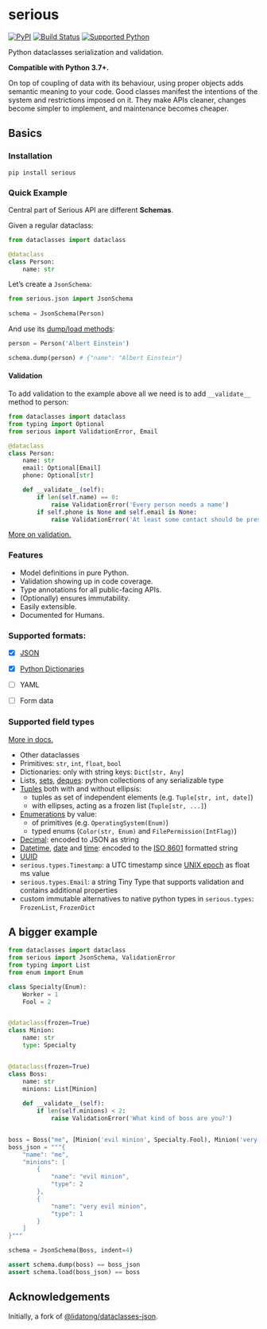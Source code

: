 # serious
[![PyPI](https://img.shields.io/pypi/v/serious)](https://pypi.org/project/serious/)
[![Build Status](https://img.shields.io/azure-devops/build/misha-drachuk/serious/2)](https://dev.azure.com/misha-drachuk/serious/_build/latest?definitionId=1&branchName=master)
[![Supported Python](https://img.shields.io/pypi/pyversions/serious)](https://pypi.org/project/serious/)

Python dataclasses serialization and validation.

**Compatible with Python 3.7+.**

On top of coupling of data with its behaviour, using proper objects adds semantic meaning to your code.
Good classes manifest the intentions of the system and restrictions imposed on it.
They make APIs cleaner, changes become simpler to implement, and maintenance becomes cheaper.

## Basics
### Installation
`pip install serious`

### Quick Example

Central part of Serious API are different **Schemas**.

Given a regular dataclass:
```python
from dataclasses import dataclass

@dataclass
class Person:
    name: str
```

Let’s create a `JsonSchema`:  
```python
from serious.json import JsonSchema
    
schema = JsonSchema(Person)
```

And use its [dump/load methods][doc-serialization]:
```python
person = Person('Albert Einstein')

schema.dump(person) # {"name": "Albert Einstein"}
```

#### Validation
To add validation to the example above all we need is to add `__validate__` method to person:
```python
from dataclasses import dataclass
from typing import Optional
from serious import ValidationError, Email

@dataclass
class Person:
    name: str
    email: Optional[Email]
    phone: Optional[str]

    def __validate__(self):
        if len(self.name) == 0:
            raise ValidationError('Every person needs a name')
        if self.phone is None and self.email is None:
            raise ValidationError('At least some contact should be present')
```

[More on validation.][doc-validation]

### Features
- Model definitions in pure Python.
- Validation showing up in code coverage.  
- Type annotations for all public-facing APIs.
- (Optionally) ensures immutability.
- Easily extensible.
- Documented for Humans.


### Supported formats:
- [x] [JSON][doc-json-schema]
- [x] [Python Dictionaries][doc-dict-schema]
- [ ] YAML
- [ ] Form data


### Supported field types
[More in docs.][doc-types]

- Other dataclasses
- Primitives: `str`, `int`, `float`, `bool`
- Dictionaries: only with string keys: `Dict[str, Any]`  
- Lists, [sets][set], [deques][deque]: python collections of any serializable type
- [Tuples][tuple] both with and without ellipsis:
    - tuples as set of independent elements (e.g. `Tuple[str, int, date]`) 
    - with ellipses, acting as a frozen list (`Tuple[str, ...]`)
- [Enumerations][enum] by value:
    - of primitives (e.g. `OperatingSystem(Enum)`) 
    - typed enums (`Color(str, Enum)` and `FilePermission(IntFlag)`)
- [Decimal][decimal]: encoded to JSON as string 
- [Datetime][datetime], [date][date] and [time][time]: encoded to the [ISO 8601][iso8601] formatted string
- [UUID][uuid]
- `serious.types.Timestamp`: a UTC timestamp since [UNIX epoch][epoch] as float ms value 
- `serious.types.Email`: a string Tiny Type that supports validation and contains additional properties 
- custom immutable alternatives to native python types in `serious.types`: `FrozenList`, `FrozenDict`

## A bigger example

```python
from dataclasses import dataclass
from serious import JsonSchema, ValidationError
from typing import List
from enum import Enum

class Specialty(Enum):
    Worker = 1
    Fool = 2


@dataclass(frozen=True)
class Minion:
    name: str
    type: Specialty


@dataclass(frozen=True)
class Boss:
    name: str
    minions: List[Minion]
    
    def __validate__(self):
        if len(self.minions) < 2:
            raise ValidationError('What kind of boss are you?')


boss = Boss("me", [Minion('evil minion', Specialty.Fool), Minion('very evil minion', Specialty.Worker)])
boss_json = """{
    "name": "me",
    "minions": [
        {
            "name": "evil minion",
            "type": 2
        },
        {
            "name": "very evil minion",
            "type": 1
        }
    ]
}"""

schema = JsonSchema(Boss, indent=4)

assert schema.dump(boss) == boss_json
assert schema.load(boss_json) == boss
```


## Acknowledgements
Initially, a fork of [@lidatong/dataclasses-json](https://github.com/lidatong/dataclasses-json).

[dataclass]: https://docs.python.org/3/library/dataclasses.html
[iso8601]: https://en.wikipedia.org/wiki/ISO_8601
[epoch]: https://en.wikipedia.org/wiki/Unix_time
[enum]: https://docs.python.org/3/library/enum.html
[decimal]: https://docs.python.org/3/library/decimal.html
[tuple]: https://docs.python.org/3/library/stdtypes.html#tuple
[list]: https://docs.python.org/3/library/stdtypes.html#list
[set]: https://docs.python.org/3/library/stdtypes.html#set
[deque]: https://docs.python.org/3.7/library/collections.html#collections.deque
[datetime]: https://docs.python.org/3.7/library/datetime.html?highlight=datetime#datetime.datetime
[date]: https://docs.python.org/3.7/library/datetime.html?highlight=datetime#datetime.date
[time]: https://docs.python.org/3.7/library/datetime.html?highlight=datetime#datetime.time
[uuid]: https://docs.python.org/3.7/library/uuid.html?highlight=uuid#uuid.UUID
[doc-types]: TBD
[doc-json-schema]: TBD
[doc-dict-schema]: TBD
[doc-serialization]: TBD
[doc-validation]: TBD
